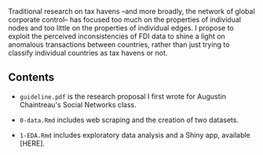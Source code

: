 
Traditional research on tax havens –and more broadly, the network of global corporate control– has focused too much on the properties of individual nodes and too little on the properties of individual edges. I propose to exploit the perceived inconsistencies of FDI data to shine a light on anomalous transactions between countries, rather than just trying to classify individual countries as tax havens or not.

## Contents

- `guideline.pdf` is the research proposal I first wrote for Augustin Chaintreau's Social Networks class.

- `0-data.Rmd` includes web scraping and the creation of two datasets.

- `1-EDA.Rmd` includes exploratory data analysis and a Shiny app, available [HERE].